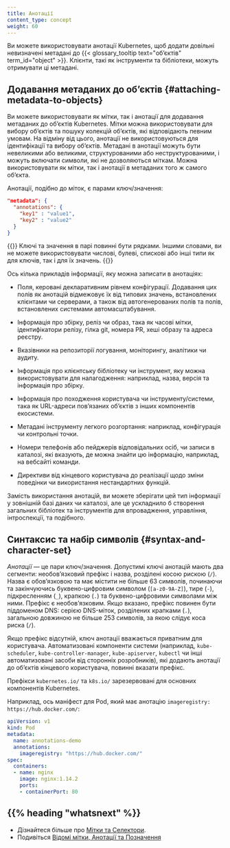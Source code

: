 ```yaml
---
title: Анотації
content_type: concept
weight: 60
---
```


<!-- overview -->
Ви можете використовувати анотації Kubernetes, щоб додати довільні невизначені метадані до {{< glossary_tooltip text="обʼєктів" term_id="object" >}}.
Клієнти, такі як інструменти та бібліотеки, можуть отримувати ці метадані.

<!-- body -->

## Додавання метаданих до обʼєктів {#attaching-metadata-to-objects}

Ви можете використовувати як мітки, так і анотації для додавання метаданих до обʼєктів Kubernetes. Мітки можна використовувати для вибору обʼєктів та пошуку колекцій обʼєктів, які відповідають певним умовам. На відміну від цього, анотації не використовуються для ідентифікації та вибору обʼєктів. Метадані в анотації можуть бути невеликими або великими, структурованими або неструктурованими, і можуть включати символи, які не дозволяються міткам. Можна використовувати як мітки, так і анотації в метаданих того ж самого обʼєкта.

Анотації, подібно до міток, є парами ключ/значення:

```json
"metadata": {
  "annotations": {
    "key1" : "value1",
    "key2" : "value2"
  }
}
```

{{<note>}}
Ключі та значення в парі повинні бути рядками. Іншими словами, ви не можете використовувати числові, булеві, спискові або інші типи як для ключів, так і для їх значень.
{{</note>}}

Ось кілька прикладів інформації, яку можна записати в анотаціях:

* Поля, керовані декларативним рівнем конфігурації. Додавання цих полів як анотацій відмежовує їх від типових значень, встановлених клієнтами чи серверами, а також від автогенерованих полів та полів, встановлених системами автомасштабування.

* Інформація про збірку, реліз чи образ, така як часові мітки, ідентифікатори релізу, гілка git, номера PR, хеші образу та адреса реєстру.

* Вказівники на репозиторії логування, моніторингу, аналітики чи аудиту.

* Інформація про клієнтську бібліотеку чи інструмент, яку можна використовувати для налагодження: наприклад, назва, версія та інформація про збірку.

* Інформація про походження користувача чи інструменту/системи, така як URL-адреси повʼязаних обʼєктів з інших компонентів екосистеми.

* Метадані інструменту легкого розгортання: наприклад, конфігурація чи контрольні точки.

* Номери телефонів або пейджерів відповідальних осіб, чи записи в каталозі, які вказують, де можна знайти цю інформацію, наприклад, на вебсайті команди.

* Директиви від кінцевого користувача до реалізації щодо зміни поведінки чи використання нестандартних функцій.

Замість використання анотацій, ви можете зберігати цей тип інформації у зовнішній базі даних чи каталозі, але це ускладнило б створення загальних бібліотек та інструментів для впровадження, управління, інтроспекції, та подібного.

## Синтаксис та набір символів {#syntax-and-character-set}

_Анотації_ — це пари ключ/значення. Допустимі ключі анотацій мають два сегменти: необовʼязковий префікс і назва, розділені косою рискою (`/`). Назва є обовʼязковою та має містити не більше 63 символів, починаючи та закінчуючись буквено-цифровим символом (`[a-z0-9A-Z]`), тире (`-`), підкресленням (`_`), крапкою (`.`) та буквено-цифровими символами між ними. Префікс є необовʼязковим. Якщо вказано, префікс повинен бути піддоменом DNS: серією DNS-міток, розділених крапками (`.`), загальною довжиною не більше 253 символів, за якою слідує коса риска (`/`).

Якщо префікс відсутній, ключ анотації вважається приватним для користувача. Автоматизовані компоненти системи (наприклад, `kube-scheduler`, `kube-controller-manager`, `kube-apiserver`, `kubectl` чи інші автоматизовані засоби від сторонніх розробників), які додають анотації до обʼєктів кінцевого користувача, повинні вказати префікс.

Префікси `kubernetes.io/` та `k8s.io/` зарезервовані для основних компонентів Kubernetes.

Наприклад, ось маніфест для Pod, який має анотацію `imageregistry: https://hub.docker.com/`:

```yaml
apiVersion: v1
kind: Pod
metadata:
  name: annotations-demo
  annotations:
    imageregistry: "https://hub.docker.com/"
spec:
  containers:
  - name: nginx
    image: nginx:1.14.2
    ports:
    - containerPort: 80
```

## {{% heading "whatsnext" %}}

* Дізнайтеся більше про [Мітки та Селектори](/docs/concepts/overview/working-with-objects/labels/).
* Подивіться [Відомі мітки, Анотації та Позначення](/docs/reference/labels-annotations-taints/)
